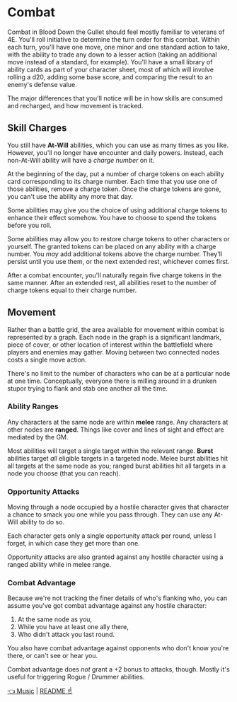 # Combat

Combat in Blood Down the Gullet should feel mostly familiar to veterans of 4E. You'll roll initiative to determine the turn order for this combat. Within each turn, you'll have one move, one minor and one standard action to take, with the ability to trade any down to a lesser action (taking an additional move instead of a standard, for example). You'll have a small library of ability cards as part of your character sheet, most of which will involve rolling a d20, adding some base score, and comparing the result to an enemy's defense value.

The major differences that you'll notice will be in how skills are consumed and recharged, and how movement is tracked.

## Skill Charges

You still have **At-Will** abilities, which you can use as many times as you like. However, you'll no longer have encounter and daily powers. Instead, each non-At-Will ability will have a *charge number* on it.

At the beginning of the day, put a number of charge tokens on each ability card corresponding to its charge number. Each time that you use one of those abilities, remove a charge token. Once the charge tokens are gone, you can't use the ability any more that day.

Some abilities may give you the choice of using additional charge tokens to enhance their effect somehow. You have to choose to spend the tokens before you roll.

Some abilities may allow you to restore charge tokens to other characters or yourself. The granted tokens can be placed on any ability with a charge number. You *may* add additional tokens above the charge number. They'll persist until you use them, or the next extended rest, whichever comes first.

After a combat encounter, you'll naturally regain five charge tokens in the same manner. After an extended rest, all abilities reset to the number of charge tokens equal to their charge number.

## Movement

Rather than a battle grid, the area available for movement within combat is represented by a graph. Each node in the graph is a significant landmark, piece of cover, or other location of interest within the battlefield where players and enemies may gather. Moving between two connected nodes costs a single move action.

There's no limit to the number of characters who can be at a particular node at one time. Conceptually, everyone there is milling around in a drunken stupor trying to flank and stab one another all the time.

### Ability Ranges

Any characters at the same node are within **melee** range. Any characters at other nodes are **ranged**. Things like cover and lines of sight and effect are mediated by the GM.

Most abilities will target a single target within the relevant range. **Burst** abilities target *all* eligible targets in a targeted node. Melee burst abilities hit all targets at the same node as you; ranged burst abilities hit all targets in a node you choose (that you can reach).

### Opportunity Attacks

Moving through a node occupied by a hostile character gives that character a chance to smack you one while you pass through. They can use any At-Will ability to do so.

Each character gets only a single opportunity attack per round, unless I forget, in which case they get more than one.

Opportunity attacks are also granted against any hostile character using a ranged ability while in melee range.

### Combat Advantage

Because we're not tracking the finer details of who's flanking who, you can assume you've got combat advantage against any hostile character:

 1. At the same node as you,
 2. While you have at least one ally there,
 3. Who didn't attack you last round.

You also have combat advantage against opponents who don't know you're there, or can't see or hear you.

Combat advantage does *not* grant a +2 bonus to attacks, though. Mostly it's useful for triggering Rogue / Drummer abilities.

[:point_left: Music](./music.md) | [README :point_up:](./README.md)
